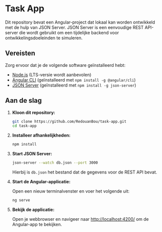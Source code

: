 # Task App

Dit repository bevat een Angular-project dat lokaal kan worden ontwikkeld met de hulp van JSON Server. JSON Server is een eenvoudige REST API-server die wordt gebruikt om een tijdelijke backend voor ontwikkelingsdoeleinden te simuleren.

## Vereisten

Zorg ervoor dat je de volgende software geïnstalleerd hebt:

- [Node.js](https://nodejs.org/) (LTS-versie wordt aanbevolen)
- [Angular CLI](https://angular.io/cli) (geïnstalleerd met `npm install -g @angular/cli`)
- [JSON Server](https://github.com/typicode/json-server) (geïnstalleerd met `npm install -g json-server`)

## Aan de slag

1. **Kloon dit repository:**

    ```bash
    git clone https://github.com/RedouanBou/task-app.git
    cd task-app
    ```

2. **Installeer afhankelijkheden:**

    ```bash
    npm install
    ```

3. **Start JSON Server:**

    ```bash
    json-server --watch db.json --port 3000
    ```

    Hierbij is `db.json` het bestand dat de gegevens voor de REST API bevat.

4. **Start de Angular-applicatie:**

    Open een nieuw terminalvenster en voer het volgende uit:

    ```bash
    ng serve
    ```

5. **Bekijk de applicatie:**

    Open je webbrowser en navigeer naar [http://localhost:4200/](http://localhost:4200/) om de Angular-app te bekijken.